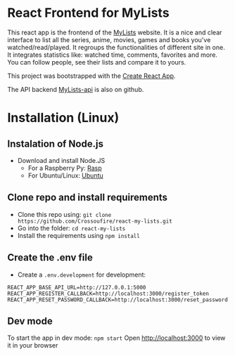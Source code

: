 # React Frontend for MyLists
This react app is the frontend of the [MyLists](https://mylists.info) website. It is a nice and clear interface to list all the series, anime, movies, games and books you've watched/read/played. 
It regroups the functionalities of different site in one. It integrates statistics like: watched time, comments, favorites and more. You can follow people, see their lists and compare it to yours.

This project was bootstrapped with the [Create React App](https://github.com/facebook/create-react-app).

The API backend [MyLists-api](https://github.com/Crossoufire/MyLists-api) is also on github.

# Installation (Linux)

## Instalation of Node.js
- Download and install Node.JS
  - For a Raspberry Py: [Rasp](https://pimylifeup.com/raspberry-pi-nodejs/) 
  - For Ubuntu/Linux: [Ubuntu](https://deb.nodesource.com/)

## Clone repo and install requirements
- Clone this repo using: `git clone https://github.com/Crossoufire/react-my-lists.git`
- Go into the folder: `cd react-my-lists` 
- Install the requirements using `npm install`

## Create the .env file
- Create a `.env.development` for development:
```
REACT_APP_BASE_API_URL=http://127.0.0.1:5000
REACT_APP_REGISTER_CALLBACK=http://localhost:3000/register_token
REACT_APP_RESET_PASSWORD_CALLBACK=http://localhost:3000/reset_password
```

## Dev mode
To start the app in dev mode: `npm start`
Open [http://localhost:3000](http://localhost:3000) to view it in your browser
